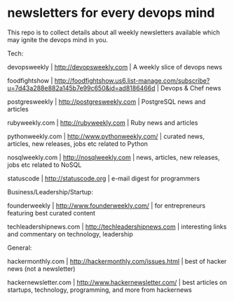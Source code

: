 newsletters for every devops mind
=================================

This repo is to collect details about all weekly newsletters available which may ignite the devops mind in you.

Tech:

devopsweekly | http://devopsweekly.com | A weekly slice of devops news

foodfightshow | http://foodfightshow.us6.list-manage.com/subscribe?u=7d43a288e882a145b7e99c650&id=ad8186466d | Devops & Chef news

postgresweekly | http://postgresweekly.com |   PostgreSQL news and articles

rubyweekly.com | http://rubyweekly.com |  Ruby news and articles

pythonweekly.com | http://www.pythonweekly.com/ | curated news, articles, new releases, jobs etc related to Python

nosqlweekly.com | http://nosqlweekly.com | news, articles, new releases, jobs etc related to NoSQL

statuscode | http://statuscode.org | e-mail digest for programmers


Business/Leadership/Startup:

founderweekly | http://www.founderweekly.com/ | for entrepreneurs featuring best curated content

techleadershipnews.com | http://techleadershipnews.com | interesting links and commentary on technology, leadership

General:

hackermonthly.com | http://hackermonthly.com/issues.html | best of hacker news (not a newsletter)

hackernewsletter.com | http://www.hackernewsletter.com/ | best articles on startups, technology, programming, and more from hackernews

